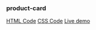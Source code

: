 ### product-card
[HTML Code](https://github.com/start-up0/product-card/blob/main/index.html)
[CSS Code](https://github.com/start-up0/product-card/blob/main/styleshhey.css)
[Live demo]( https://start-up0.github.io/product-card/)



